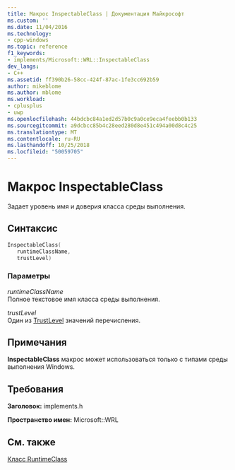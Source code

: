 ```yaml
---
title: Макрос InspectableClass | Документация Майкрософт
ms.custom: ''
ms.date: 11/04/2016
ms.technology:
- cpp-windows
ms.topic: reference
f1_keywords:
- implements/Microsoft::WRL::InspectableClass
dev_langs:
- C++
ms.assetid: ff390b26-58cc-424f-87ac-1fe3cc692b59
author: mikeblome
ms.author: mblome
ms.workload:
- cplusplus
- uwp
ms.openlocfilehash: 44bdcbc84a1ed2d57b0c9a0ce9eca4feebb0b133
ms.sourcegitcommit: a9dcbcc85b4c28eed280d8e451c494a00d8c4c25
ms.translationtype: MT
ms.contentlocale: ru-RU
ms.lasthandoff: 10/25/2018
ms.locfileid: "50059705"
---
```

# <a name="inspectableclass-macro"></a>Макрос InspectableClass

Задает уровень имя и доверия класса среды выполнения.

## <a name="syntax"></a>Синтаксис

```cpp
InspectableClass(
   runtimeClassName,
   trustLevel)
```

### <a name="parameters"></a>Параметры

*runtimeClassName*<br/>
Полное текстовое имя класса среды выполнения.

*trustLevel*<br/>
Один из [TrustLevel](https://msdn.microsoft.com/library/br224625.aspx) значений перечисления.

## <a name="remarks"></a>Примечания

**InspectableClass** макрос может использоваться только с типами среды выполнения Windows.

## <a name="requirements"></a>Требования

**Заголовок:** implements.h

**Пространство имен:** Microsoft::WRL

## <a name="see-also"></a>См. также

[Класс RuntimeClass](../windows/runtimeclass-class.md)